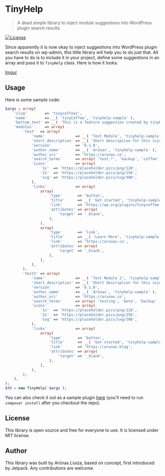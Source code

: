 # TinyHelp

> A dead simple library to inject module suggestions into WordPress plugin search results.

[![License](http://img.shields.io/:license-mit-blue.svg)](http://doge.mit-license.org)

Since apparently it is now okay to inject suggestions into WordPress plugin search results on wp-admin, this little library will help you to do just that. All you have to do is to include it in your project, define some suggestions in an array and pass it to `TinyHelp` class. Here is how it looks:

[Imgur](https://i.imgur.com/2wdnWy9.jpg)

## Usage

Here is some sample code:

```php
$args = array(
	'slug'        => 'tinycoffee2',
	'name'        => __( 'tinyCoffee', 'tinyhelp-sample' ),
	'bottom_text' => __( 'This is a feature suggestion created by tinyHelp library', 'tinyhelp-sample' ),
	'modules'     => array(
		'test'  => array(
			'name'              => __( 'Test Module', 'tinyhelp-sample' ),
			'short_description' => __( 'Short description for this injected module goes here', 'tinyhelp-sample' ),
			'version'           => '0.1.0',
			'author_name'       => __( 'Arūnas', 'tinyhelp-sample' ),
			'author_uri'        => 'https://arunas.co',
			'search_terms'      => array( 'test.*', 'backup', 'coffee' ),
			'icons'             => array(
				'1x'  => 'https://placeholder.pics/png/128',
				'2z'  => 'https://placeholder.pics/png/256',
				'svg' => 'https://placeholder.pics/svg/300',
			),
			'links'             => array(
				array(
					'type'       => 'button',
					'title'      => __( 'Get started', 'tinyhelp-sample' ),
					'link'       => 'https://wp.org/plugins/tinycoffee',
					'attributes' => array(
						'target' => '_blank',
					),
				),
				array(
					'type'       => 'link',
					'title'      => __( 'Learn More', 'tinyhelp-sample' ),
					'link'       => 'https://arunas.co',
					'attributes' => array(
						'target' => '_blank',
					),
				),
			),
		),
		'test2' => array(
			'name'              => __( 'Test Module 2', 'tinyhelp-sample' ),
			'short_description' => __( 'Short description for this injected module goes here', 'tinyhelp-sample' ),
			'version'           => '0.1.0',
			'author_name'       => __( 'Arūnas', 'tinyhelp-sample' ),
			'author_uri'        => 'https://arunas.co',
			'search_terms'      => array( 'testing', 'beta', 'backup' ),
			'icons'             => array(
				'1x'  => 'https://placeholder.pics/png/128',
				'2z'  => 'https://placeholder.pics/png/256',
				'svg' => 'https://placeholder.pics/svg/300',
			),
			'links'             => array(
				array(
					'type'       => 'button',
					'title'      => __( 'Get started', 'tinyhelp-sample' ),
					'link'       => 'https://arunas.blog',
					'attributes' => array(
						'target' => '_blank',
					),
				),
			),
		),
	),
);
$th = new TinyHelp( $args );
```

You can also check it out as a sample plugin <a href="https://github.com/tinyhelp/tinyhelp-sample">here</a> (you'll need to run `composer install` after you checkout the repo).

## License

This library is open source and free for everyone to use. It is licensed under MIT license.

## Author

This library was built by Arūnas Liuiza, based on concept, first introduced by Jetpack. Any contributions are welcome.
